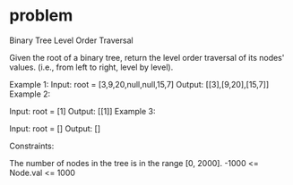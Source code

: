 # problem

Binary Tree Level Order Traversal

Given the root of a binary tree, return the level order traversal of its nodes' values. (i.e., from left to right, level by level).



Example 1:
Input: root = [3,9,20,null,null,15,7]
Output: [[3],[9,20],[15,7]]
Example 2:

Input: root = [1]
Output: [[1]]
Example 3:

Input: root = []
Output: []


Constraints:

The number of nodes in the tree is in the range [0, 2000].
-1000 <= Node.val <= 1000